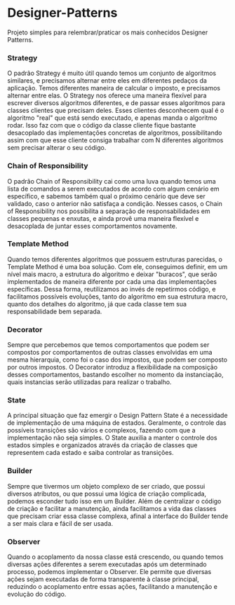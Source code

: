 # Designer-Patterns
Projeto simples para relembrar/praticar os mais conhecidos Designer Patterns.

<h3>Strategy</h3>
<p>
O padrão Strategy é muito útil quando temos um conjunto de algoritmos similares, e precisamos alternar entre eles em diferentes pedaços da aplicação. Temos diferentes maneira de calcular o imposto, e precisamos alternar entre elas. O Strategy nos oferece uma maneira flexível para escrever diversos algoritmos diferentes, e de passar esses algoritmos para classes clientes que precisam deles. Esses clientes desconhecem qual é o algoritmo "real" que está sendo executado, e apenas manda o algoritmo rodar. Isso faz com que o código da classe cliente fique bastante desacoplado das implementações concretas de algoritmos, possibilitando assim com que esse cliente consiga trabalhar com N diferentes algoritmos sem precisar alterar o seu código.
</p>
  
<h3>Chain of Responsibility</h3>
<p>
O padrão Chain of Responsibility cai como uma luva quando temos uma lista de comandos a serem executados de acordo com algum cenário em específico, e sabemos também qual o próximo cenário que deve ser validado, caso o anterior não satisfaça a condição.
Nesses casos, o Chain of Responsibility nos possibilita a separação de responsabilidades em classes pequenas e enxutas, e ainda provê uma maneira flexível e desacoplada de juntar esses comportamentos novamente.
</p>

<h3>Template Method</h3>
<p>
Quando temos diferentes algoritmos que possuem estruturas parecidas, o Template Method é uma boa solução. Com ele, conseguimos definir, em um nível mais macro, a estrutura do algoritmo e deixar "buracos", que serão implementados de maneira diferente por cada uma das implementações específicas.
Dessa forma, reutilizamos ao invés de repetirmos código, e facilitamos possíveis evoluções, tanto do algoritmo em sua estrutura macro, quanto dos detalhes do algoritmo, já que cada classe tem sua responsabilidade bem separada.
</p>

<h3>Decorator</h3>
<p>
Sempre que percebemos que temos comportamentos que podem ser compostos por comportamentos de outras classes envolvidas em uma mesma hierarquia, como foi o caso dos impostos, que podem ser composto por outros impostos. O Decorator introduz a flexibilidade na composição desses comportamentos, bastando escolher no momento da instanciação, quais instancias serão utilizadas para realizar o trabalho.
</p>

<h3>State</h3>
<p>
A principal situação que faz emergir o Design Pattern State é a necessidade de implementação de uma máquina de estados. Geralmente, o controle das possíveis transições são vários e complexos, fazendo com que a implementação não seja simples. O State auxilia a manter o controle dos estados simples e organizados através da criação de classes que representem cada estado e saiba controlar as transições.  
</p>

<h3>Builder</h3>
<p>
Sempre que tivermos um objeto complexo de ser criado, que possui diversos atributos, ou que possui uma lógica de criação complicada, podemos esconder tudo isso em um Builder.
Além de centralizar o código de criação e facilitar a manutenção, ainda facilitamos a vida das classes que precisam criar essa classe complexa, afinal a interface do Builder tende a ser mais clara e fácil de ser usada.  
</p>

<h3>Observer</h3>
<p>
Quando o acoplamento da nossa classe está crescendo, ou quando temos diversas ações diferentes a serem executadas após um determinado processo, podemos implementar o Observer.
Ele permite que diversas ações sejam executadas de forma transparente à classe principal, reduzindo o acoplamento entre essas ações, facilitando a manutenção e evolução do código.
</p>
